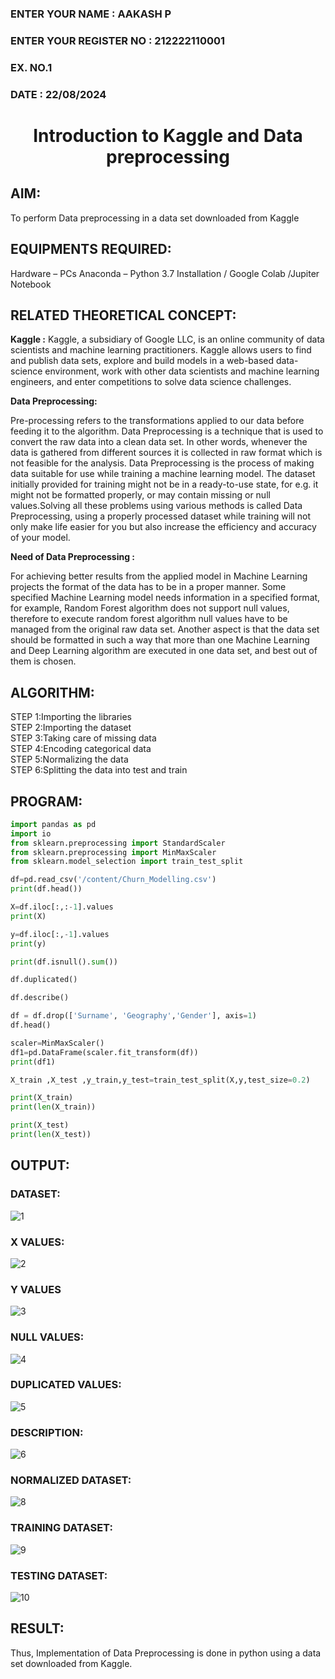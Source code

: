 <H3>ENTER YOUR NAME : AAKASH P</H3>
<H3>ENTER YOUR REGISTER NO : 212222110001</H3>
<H3>EX. NO.1</H3>
<H3>DATE : 22/08/2024</H3>
<H1 ALIGN =CENTER> Introduction to Kaggle and Data preprocessing</H1>

## AIM:

To perform Data preprocessing in a data set downloaded from Kaggle

## EQUIPMENTS REQUIRED:
Hardware – PCs
Anaconda – Python 3.7 Installation / Google Colab /Jupiter Notebook

## RELATED THEORETICAL CONCEPT:

**Kaggle :**
Kaggle, a subsidiary of Google LLC, is an online community of data scientists and machine learning practitioners. Kaggle allows users to find and publish data sets, explore and build models in a web-based data-science environment, work with other data scientists and machine learning engineers, and enter competitions to solve data science challenges.

**Data Preprocessing:**

Pre-processing refers to the transformations applied to our data before feeding it to the algorithm. Data Preprocessing is a technique that is used to convert the raw data into a clean data set. In other words, whenever the data is gathered from different sources it is collected in raw format which is not feasible for the analysis.
Data Preprocessing is the process of making data suitable for use while training a machine learning model. The dataset initially provided for training might not be in a ready-to-use state, for e.g. it might not be formatted properly, or may contain missing or null values.Solving all these problems using various methods is called Data Preprocessing, using a properly processed dataset while training will not only make life easier for you but also increase the efficiency and accuracy of your model.

**Need of Data Preprocessing :**

For achieving better results from the applied model in Machine Learning projects the format of the data has to be in a proper manner. Some specified Machine Learning model needs information in a specified format, for example, Random Forest algorithm does not support null values, therefore to execute random forest algorithm null values have to be managed from the original raw data set.
Another aspect is that the data set should be formatted in such a way that more than one Machine Learning and Deep Learning algorithm are executed in one data set, and best out of them is chosen.


## ALGORITHM:
STEP 1:Importing the libraries<BR>
STEP 2:Importing the dataset<BR>
STEP 3:Taking care of missing data<BR>
STEP 4:Encoding categorical data<BR>
STEP 5:Normalizing the data<BR>
STEP 6:Splitting the data into test and train<BR>

##  PROGRAM:
```python
import pandas as pd
import io
from sklearn.preprocessing import StandardScaler
from sklearn.preprocessing import MinMaxScaler
from sklearn.model_selection import train_test_split

df=pd.read_csv('/content/Churn_Modelling.csv')
print(df.head())

X=df.iloc[:,:-1].values
print(X)

y=df.iloc[:,-1].values
print(y)

print(df.isnull().sum())

df.duplicated()

df.describe()

df = df.drop(['Surname', 'Geography','Gender'], axis=1)
df.head()

scaler=MinMaxScaler()
df1=pd.DataFrame(scaler.fit_transform(df))
print(df1)

X_train ,X_test ,y_train,y_test=train_test_split(X,y,test_size=0.2)

print(X_train)
print(len(X_train))

print(X_test)
print(len(X_test))
```

## OUTPUT:
### DATASET:
![1](https://github.com/user-attachments/assets/e0b7f894-6e1c-41bd-a2f7-5500c64cd7c3)

### X VALUES:
![2](https://github.com/user-attachments/assets/edd710ab-8d4a-47af-9f42-88040ca7d06c)

### Y VALUES
![3](https://github.com/user-attachments/assets/de23d29a-f09f-424c-a9e7-67f2df5d5f46)

### NULL VALUES:
![4](https://github.com/user-attachments/assets/58f75e03-8173-4bf7-9a02-dc698ccc1473)

### DUPLICATED VALUES:
![5](https://github.com/user-attachments/assets/e50a9a3d-10fd-42d3-a17a-794b32ad7979)

### DESCRIPTION:
![6](https://github.com/user-attachments/assets/5400cd89-ce2b-4542-827f-e96a574350ff)

### NORMALIZED DATASET:
![8](https://github.com/user-attachments/assets/7701bf7c-edcf-4380-b268-b2568bf903fc)

### TRAINING DATASET:
![9](https://github.com/user-attachments/assets/e896cbdc-829e-456c-82da-406eb8a9a7db)

### TESTING DATASET:
![10](https://github.com/user-attachments/assets/e397ac0d-89de-4e2b-93de-53207c874773)

## RESULT:
Thus, Implementation of Data Preprocessing is done in python  using a data set downloaded from Kaggle.


